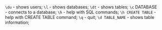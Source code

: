 `\du` - shows users;
`\l` - shows databases;
`\dt` - shows tables;
`\c` DATABASE - connects to a database;
`\h` - help with SQL commands;
`\h CREATE TABLE` - help with CREATE TABLE command;
`\q` - quit;
`\d TABLE_NAME` - shows table information;
